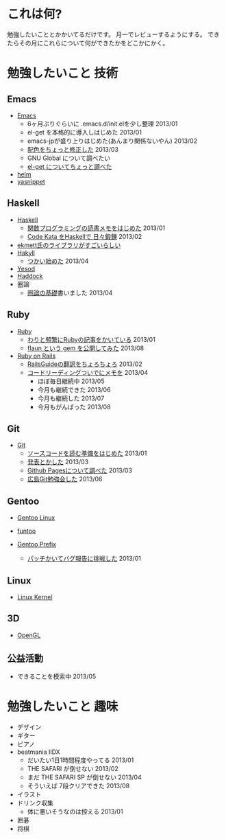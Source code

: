 # これは何?

勉強したいこととかかいてるだけです。
月一でレビューするようにする。
できたらその月にこれらについて何ができたかをどこかにかく。

# 勉強したいこと 技術

## Emacs

* [Emacs](http://www.gnu.org/software/emacs/)
  * 6ヶ月ぶりぐらいに .emacs.d/init.elを少し整理 2013/01
  * el-get を本格的に導入しはじめた 2013/01
  * emacs-jpが盛り上りはじめた(あんまり関係ないやん) 2013/02
  * [配色をちょっと修正した](http://blog.eiel.info/blog/2013/03/13/cielch/) 2013/03
  * GNU Global について調べたい
  * [el-get についてちょっと調べた](http://blog.eiel.info/blog/2013/08/07/el-get/)
* [helm](https://github.com/emacs-helm/helm)
* [yasnippet](https://github.com/capitaomorte/yasnippet)

## Haskell

* [Haskell](http://www.haskell.org/haskellwiki/Haskell)
  * [関数プログラミングの読書メモをはじめた](https://github.com/eiel/Introduction-to-Functional-Programming-using-Haskell) 2013/01
  * [Code Kata をHaskellで 日々鍛錬](https://github.com/eiel/haskell_codekata) 2013/02
* [ekmett氏のライブラリがすごいらしい](https://github.com/ekmett)
* [Hakyll](http://jaspervdj.be/hakyll/)
  * [つかい始めた](http://railsdoc.eiel.info/) 2013/04
* [Yesod](http://www.yesodweb.com/)
* [Haddock](http://www.haskell.org/haddock/)
* 圏論
  * [圏論の基礎](http://www.amazon.co.jp/gp/product/4621063243?ie=UTF8&camp=1207&creative=8411&creativeASIN=4621063243&linkCode=shr&tag=eiel-22&psc=1)書いました 2013/04

## Ruby

* [Ruby](http://www.ruby-lang.org/ja/)
  * [わりと頻繁にRubyの記事をかいている](http://blog.eiel.info/blog/categories/ruby/) 2013/01
  * [flaun という gem を公開してみた](http://blog.eiel.info/blog/2013/08/10/flaun/) 2013/08
* [Ruby on Rails](https://github.com/rails/rails)
  * [RailsGuideの翻訳をちょろちょろ](https://github.com/eiel/docrails) 2013/02
  * [コードリーディングついでにメモを](http://railsdoc.eiel.info/) 2013/04
    * ほぼ毎日継続中 2013/05
    * 今月も継続できた 2013/06
    * 今月も継続した 2013/07
    * 今月もがんばった 2013/08

## Git

* [Git](http://git-scm.com/)
  * [ソースコードを読む準備をはじめた](http://blog.eiel.info/blog/2012/12/22/ready-to-read-source-git/) 2013/01
  * [発表とかした](http://blog.eiel.info/blog/2013/02/23/okagit-20130223/) 2013/03
  * [Github Pagesについて調べた](http://blog.eiel.info/blog/2013/02/17/github-pages/) 2013/03
  * [広島Git勉強会した](http://hiroshimarb.github.io/blog/2013/04/06/hiroshimarb-git-201306/) 2013/06

## Gentoo
* [Gentoo Linux](http://www.gentoo.org/)

* [funtoo](http://www.funtoo.org/wiki/Welcome)

* [Gentoo Prefix](http://www.gentoo.org/proj/en/gentoo-alt/prefix/)
  * [パッチかいてバグ報告に挑戦した](http://blog.eiel.info/blog/2013/01/14/write-patch-gentoo-prefix-of-git/) 2013/01

## Linux

* [Linux Kernel](http://www.kernel.org/)

## 3D

* [OpenGL](http://www.opengl.org/)

## 公益活動

* できることを模索中 2013/05

# 勉強したいこと 趣味

* デザイン
* ギター
* ピアノ
* beatmania IIDX
  * だいたい1日1時間程度やってる 2013/01
  * THE SAFARI が倒せない 2013/02
  * まだ THE SAFARI SP が倒せない 2013/04
  * そういえば 7段クリアできた 2013/08
* イラスト
* ドリンク収集
  * 体に悪いそうなのは控える 2013/01
* 囲碁
* 将棋

